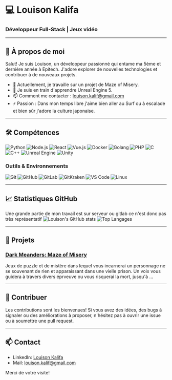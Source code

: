 # 💻 Louison Kalifa

### Développeur Full-Stack | Jeux vidéo

---

## 🌟 À propos de moi

Salut! Je suis Louison, un développeur passionné qui entame ma 5ème et dernière année à Epitech. J'adore explorer de nouvelles technologies et contribuer à de nouveaux projets.

- 🔭 Actuellement, je travaille sur un projet de Maze of Misery.
- 🌱 Je suis en train d'apprendre Unreal Engine 5.
- 📫 Comment me contacter : [louison.kalif@gmail.com](mailto:louison.kalif@gmail.com)
- ⚡ Passion : Dans mon temps libre j'aime bien aller au Surf ou à escalade et bien sûr j'adore la culture japonaise.

---

## 🛠️ Compétences

![Python](https://img.shields.io/badge/-Python-05122A?style=flat&logo=python)
![Node.js](https://img.shields.io/badge/-Node.js-05122A?style=flat&logo=node.js)
![React](https://img.shields.io/badge/-React-05122A?style=flat&logo=react)
![Vue.js](https://img.shields.io/badge/-Vue.js-05122A?style=flat&logo=vue.js)
![Docker](https://img.shields.io/badge/-Docker-05122A?style=flat&logo=docker)
![Golang](https://img.shields.io/badge/-Golang-05122A?style=flat&logo=go)
![PHP](https://img.shields.io/badge/-PHP-05122A?style=flat&logo=php)
![C](https://img.shields.io/badge/-C-05122A?style=flat&logo=c)
![C++](https://img.shields.io/badge/-C++-05122A?style=flat&logo=c%2b%2b)
![Unreal Engine](https://img.shields.io/badge/-Unreal%20Engine-05122A?style=flat&logo=unreal-engine)
![Unity](https://img.shields.io/badge/-Unity-05122A?style=flat&logo=unity)

### Outils & Environnements

![Git](https://img.shields.io/badge/-Git-05122A?style=flat&logo=git)
![GitHub](https://img.shields.io/badge/-GitHub-05122A?style=flat&logo=github)
![GitLab](https://img.shields.io/badge/-GitLab-05122A?style=flat&logo=gitlab)
![GitKraken](https://img.shields.io/badge/-GitKraken-05122A?style=flat&logo=gitkraken)
![VS Code](https://img.shields.io/badge/-VS%20Code-05122A?style=flat&logo=visual-studio-code)
![Linux](https://img.shields.io/badge/-Linux-05122A?style=flat&logo=linux)

---

## 📈 Statistiques GitHub

Une grande partie de mon travail est sur serveur ou gitlab ce n'est donc pas très représentatif
![Louison's GitHub stats](https://github-readme-stats.vercel.app/api?username=Afilak&show_icons=true&theme=dark)
![Top Langages](https://github-readme-stats.vercel.app/api/top-langs/?username=Afilak&layout=compact&theme=dark)

---

## 🚀 Projets

### [Dark Meanders: Maze of Misery](https://github.com/Quantum-Leap-Game-Studios/DM_MazeOfMisery)
Jeux de puzzle et de mistère dans lequel vous incarnerai un personnage ne se souvenant de rien et apparaissant dans une vielle prison. Un voix vous guidera à travers divers éprveuve ou vous risquerai la mort, jusqu'à ...

---

## 🤝 Contribuer

Les contributions sont les bienvenues! Si vous avez des idées, des bugs à signaler ou des améliorations à proposer, n'hésitez pas à ouvrir une issue ou à soumettre une pull request.

---

## 📫 Contact

- LinkedIn: [Louison Kalifa](https://www.linkedin.com/in/louison-kalifa-404187208/)
- Mail: [louison.kalif@gmail.com](mailto:louison.kalif@gmail.com)

Merci de votre visite!
